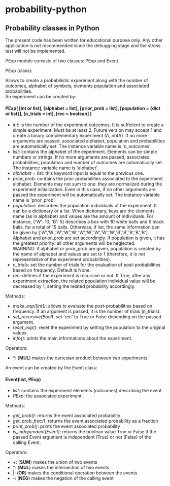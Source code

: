 # probability-python

## Probability classes in Python

The present code has been written for educational purpose only. Any other application is not recommended since the debugging stage and the stress test will not be implemented.  
  
  
PExp module consists of two classes: PExp and Event.  
  
  
PExp (class):


Allows to create a probabilistic experiment along with the number of outcomes, alphabet of symbols, elements population and associated probabilities.  
An experiment can be created by:  


#### PExp( [int or list], [alphabet = list], [prior_prob = list], [population = {dict or list}], [n_trials = int], [rec = boolean] )  
- _int_: is the number of the experiment outcomes.  It is sufficient to create a simple experiment. Must be at least 2. Future version may accept 1 and create a binary complementary experiment (A, notA). If no more arguments are passed, associated alphabet, population and probabilities are automatically set. The instance variable name is 'n_outcomes'.  
- _list_: contains the alphabet of the experiment.  Elements can be simple numbers or strings. If no more arguments are passed, associated probabilities, population and number of outcomes are automatically set. The instance variable name is 'alphabet'.  
- _alphabet_ = list: this keyword input is equal to the previous one.
- _prior_prob_: contains the prior probabilities associated to the experiment alphabet.  Elements may not sum to one: they are normalized during the experiment initialization. Even in this case, if no other arguments are passed the experiment will be automatically set. The instance variable name is 'prior_prob'.  
- _population_: describes the population individuals of the experiment.  It can be a dictionary or a list. When dictionary, keys are the elements name (as in alphabet) and values are the amount of individuals. For instance, {'W': 10, 'B': 5} describes a box with 10 white balls and 5 black balls, for a total of 15 balls. Otherwise, if list, the same information can be given by ['W','W','W','W','W','W','W','W','W','W','B','B','B','B','B']. Alphabet and prior_prob are set accordingly. If population is given, it has the greatest priority: all other arguments will be neglected.  
WARNING: if alphabet or prior_prob are given, population is created by the name of alphabet and values are set to 1 (therefore, it is not representative of the experiment probabilities).  
- _n_trials_: set the number of trials for the evaluation of post-probabilities based on frequency. Default is None.  
- _rec_: defines if the experiment is recursive or not. If True, after any experiment extraction, the related population individual value will be decreased by 1, setting the related probability accordingly.  


Methods:  
- _make_exp([int])_: allows to evaluate the post-probabilities based on frequency. If an argument is passed, it is the number of trials (n_trials).  
- _set_recursive(Bool)_: set 'rec' to True or False depending on the passed argument.  
- _reset_exp()_: reset the experiment by setting the population to the original values.   
- _info()_: prints the main informations about the experiment.  
  
Operators:  
- \*: (__MUL__) makes the cartesian product between two experiments.  

  
  
  
An event can be created by the Event class:  
  
#### Event(list, PExp)  
- _list_: contains the experiment elements (outcomes) describing the event.  
- _PExp_: the associated experiment.  
  
  
Methods:  
- _get_prob()_: returns the event associated probability  
- _get_prob_frac()_: returns the event associated probability as a fraction  
- _print_prob()_: prints the event associated probability  
- _is_independent(Event)_: returns the boolean value True or False if the passed Event argument is independent (True) or not (False) of the calling Event.  

Operators:  
- +: (__SUM__) makes the union of two events  
- \*: (__MUL__) makes the intersection of two events  
- |: (__OR__) makes the conditional operation between the events  
- \-: (__NEG__) makes the negation of the calling event  
  
  
  
